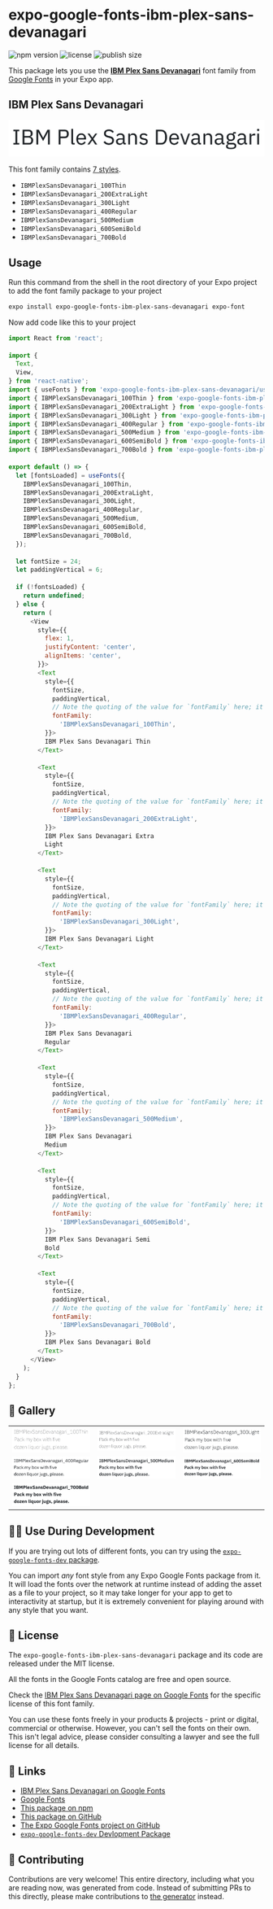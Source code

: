 # expo-google-fonts-ibm-plex-sans-devanagari

![npm version](https://flat.badgen.net/npm/v/expo-google-fonts-ibm-plex-sans-devanagari)
![license](https://flat.badgen.net/github/license/expo/google-fonts)
![publish size](https://flat.badgen.net/packagephobia/install/expo-google-fonts-ibm-plex-sans-devanagari)

This package lets you use the [**IBM Plex Sans Devanagari**](https://fonts.google.com/specimen/IBM+Plex+Sans+Devanagari) font family from [Google Fonts](https://fonts.google.com/) in your Expo app.

## IBM Plex Sans Devanagari

![IBM Plex Sans Devanagari](./font-family.png)

This font family contains [7 styles](#-gallery).

- `IBMPlexSansDevanagari_100Thin`
- `IBMPlexSansDevanagari_200ExtraLight`
- `IBMPlexSansDevanagari_300Light`
- `IBMPlexSansDevanagari_400Regular`
- `IBMPlexSansDevanagari_500Medium`
- `IBMPlexSansDevanagari_600SemiBold`
- `IBMPlexSansDevanagari_700Bold`

## Usage

Run this command from the shell in the root directory of your Expo project to add the font family package to your project
```sh
expo install expo-google-fonts-ibm-plex-sans-devanagari expo-font
```

Now add code like this to your project
```js
import React from 'react';

import {
  Text,
  View,
} from 'react-native';
import { useFonts } from 'expo-google-fonts-ibm-plex-sans-devanagari/useFonts';
import { IBMPlexSansDevanagari_100Thin } from 'expo-google-fonts-ibm-plex-sans-devanagari/100Thin';
import { IBMPlexSansDevanagari_200ExtraLight } from 'expo-google-fonts-ibm-plex-sans-devanagari/200ExtraLight';
import { IBMPlexSansDevanagari_300Light } from 'expo-google-fonts-ibm-plex-sans-devanagari/300Light';
import { IBMPlexSansDevanagari_400Regular } from 'expo-google-fonts-ibm-plex-sans-devanagari/400Regular';
import { IBMPlexSansDevanagari_500Medium } from 'expo-google-fonts-ibm-plex-sans-devanagari/500Medium';
import { IBMPlexSansDevanagari_600SemiBold } from 'expo-google-fonts-ibm-plex-sans-devanagari/600SemiBold';
import { IBMPlexSansDevanagari_700Bold } from 'expo-google-fonts-ibm-plex-sans-devanagari/700Bold';

export default () => {
  let [fontsLoaded] = useFonts({
    IBMPlexSansDevanagari_100Thin,
    IBMPlexSansDevanagari_200ExtraLight,
    IBMPlexSansDevanagari_300Light,
    IBMPlexSansDevanagari_400Regular,
    IBMPlexSansDevanagari_500Medium,
    IBMPlexSansDevanagari_600SemiBold,
    IBMPlexSansDevanagari_700Bold,
  });

  let fontSize = 24;
  let paddingVertical = 6;

  if (!fontsLoaded) {
    return undefined;
  } else {
    return (
      <View
        style={{
          flex: 1,
          justifyContent: 'center',
          alignItems: 'center',
        }}>
        <Text
          style={{
            fontSize,
            paddingVertical,
            // Note the quoting of the value for `fontFamily` here; it expects a string!
            fontFamily:
              'IBMPlexSansDevanagari_100Thin',
          }}>
          IBM Plex Sans Devanagari Thin
        </Text>

        <Text
          style={{
            fontSize,
            paddingVertical,
            // Note the quoting of the value for `fontFamily` here; it expects a string!
            fontFamily:
              'IBMPlexSansDevanagari_200ExtraLight',
          }}>
          IBM Plex Sans Devanagari Extra
          Light
        </Text>

        <Text
          style={{
            fontSize,
            paddingVertical,
            // Note the quoting of the value for `fontFamily` here; it expects a string!
            fontFamily:
              'IBMPlexSansDevanagari_300Light',
          }}>
          IBM Plex Sans Devanagari Light
        </Text>

        <Text
          style={{
            fontSize,
            paddingVertical,
            // Note the quoting of the value for `fontFamily` here; it expects a string!
            fontFamily:
              'IBMPlexSansDevanagari_400Regular',
          }}>
          IBM Plex Sans Devanagari
          Regular
        </Text>

        <Text
          style={{
            fontSize,
            paddingVertical,
            // Note the quoting of the value for `fontFamily` here; it expects a string!
            fontFamily:
              'IBMPlexSansDevanagari_500Medium',
          }}>
          IBM Plex Sans Devanagari
          Medium
        </Text>

        <Text
          style={{
            fontSize,
            paddingVertical,
            // Note the quoting of the value for `fontFamily` here; it expects a string!
            fontFamily:
              'IBMPlexSansDevanagari_600SemiBold',
          }}>
          IBM Plex Sans Devanagari Semi
          Bold
        </Text>

        <Text
          style={{
            fontSize,
            paddingVertical,
            // Note the quoting of the value for `fontFamily` here; it expects a string!
            fontFamily:
              'IBMPlexSansDevanagari_700Bold',
          }}>
          IBM Plex Sans Devanagari Bold
        </Text>
      </View>
    );
  }
};

```

## 🔡 Gallery


||||
|-|-|-|
|![IBMPlexSansDevanagari_100Thin](.//100Thin/IBMPlexSansDevanagari_100Thin.ttf.png)|![IBMPlexSansDevanagari_200ExtraLight](.//200ExtraLight/IBMPlexSansDevanagari_200ExtraLight.ttf.png)|![IBMPlexSansDevanagari_300Light](.//300Light/IBMPlexSansDevanagari_300Light.ttf.png)||
|![IBMPlexSansDevanagari_400Regular](.//400Regular/IBMPlexSansDevanagari_400Regular.ttf.png)|![IBMPlexSansDevanagari_500Medium](.//500Medium/IBMPlexSansDevanagari_500Medium.ttf.png)|![IBMPlexSansDevanagari_600SemiBold](.//600SemiBold/IBMPlexSansDevanagari_600SemiBold.ttf.png)||
|![IBMPlexSansDevanagari_700Bold](.//700Bold/IBMPlexSansDevanagari_700Bold.ttf.png)||||


## 👩‍💻 Use During Development

If you are trying out lots of different fonts, you can try using the [`expo-google-fonts-dev` package](https://github.com/freeboub/google-fonts/tree/master/font-packages/dev#readme).

You can import *any* font style from any Expo Google Fonts package from it. It will load the fonts
over the network at runtime instead of adding the asset as a file to your project, so it may take longer
for your app to get to interactivity at startup, but it is extremely convenient
for playing around with any style that you want.

## 📖 License

The `expo-google-fonts-ibm-plex-sans-devanagari` package and its code are released under the MIT license.

All the fonts in the Google Fonts catalog are free and open source.

Check the [IBM Plex Sans Devanagari page on Google Fonts](https://fonts.google.com/specimen/IBM+Plex+Sans+Devanagari) for the specific license of this font family.

You can use these fonts freely in your products & projects - print or digital, commercial or otherwise. However, you can't sell the fonts on their own. This isn't legal advice, please consider consulting a lawyer and see the full license for all details.

## 🔗 Links

- [IBM Plex Sans Devanagari on Google Fonts](https://fonts.google.com/specimen/IBM+Plex+Sans+Devanagari)
- [Google Fonts](https://fonts.google.com/)
- [This package on npm](https://www.npmjs.com/package/expo-google-fonts-ibm-plex-sans-devanagari)
- [This package on GitHub](https://github.com/freeboub/google-fonts/tree/master/font-packages/ibm-plex-sans-devanagari)
- [The Expo Google Fonts project on GitHub](https://github.com/freeboub/google-fonts)
- [`expo-google-fonts-dev` Devlopment Package](https://github.com/freeboub/google-fonts/tree/master/font-packages/dev)

## 🤝 Contributing

Contributions are very welcome! This entire directory, including what you are reading now, was generated from code. Instead of submitting PRs to this directly, please make contributions to [the generator](https://github.com/freeboub/google-fonts/tree/master/packages/generator) instead.

